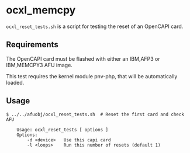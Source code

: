 ocxl_memcpy
===========

`ocxl_reset_tests.sh` is a script for testing the reset of an OpenCAPI card.

Requirements
------------

The OpenCAPI card must be flashed with either an IBM,AFP3 or IBM,MEMCPY3 AFU
image.

This test requires the kernel module pnv-php, that will be automatically
loaded.

Usage
-----

    $ ../../afuobj/ocxl_reset_tests.sh  # Reset the first card and check AFU

```
    Usage: ocxl_reset_tests [ options ]
    Options:
        -d <device>   Use this capi card
        -l <loops>    Run this number of resets (default 1)
```
